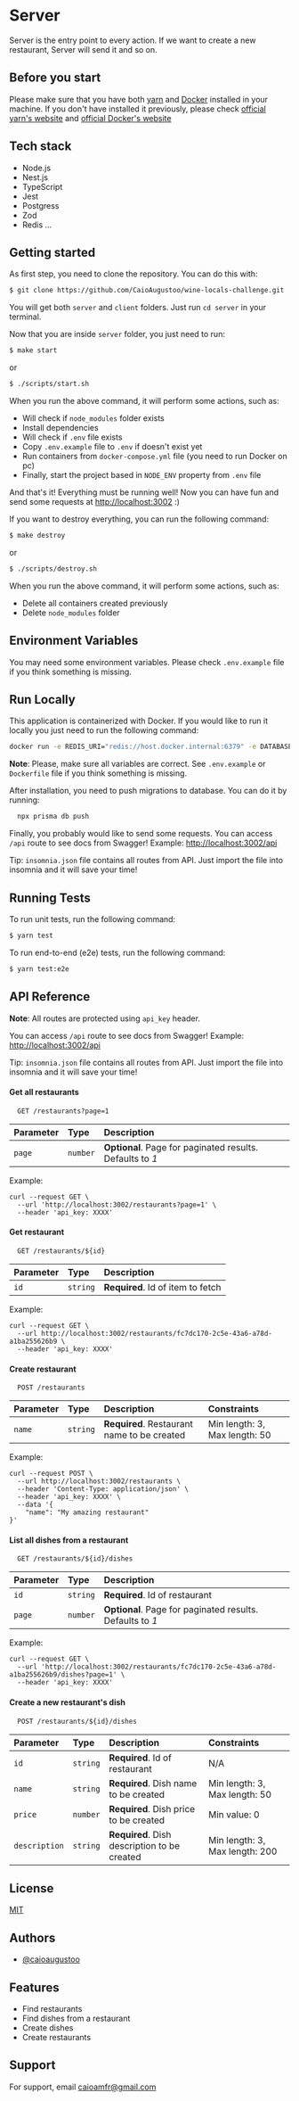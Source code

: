 # Server

Server is the entry point to every action. If we want to create a new restaurant, Server will send it and so on.

## Before you start

Please make sure that you have both [yarn](https://classic.yarnpkg.com/lang/en/docs/install/) and [Docker](https://www.docker.com/) installed in your machine.
If you don't have installed it previously, please check [official yarn's website](https://classic.yarnpkg.com/lang/en/docs/install/) and [official Docker's website](https://www.docker.com/)

## Tech stack

- Node.js
- Nest.js
- TypeScript
- Jest
- Postgress
- Zod
- Redis
  ...

## Getting started

As first step, you need to clone the repository. You can do this with:

```bash
$ git clone https://github.com/CaioAugustoo/wine-locals-challenge.git
```

You will get both `server` and `client` folders. Just run `cd server` in your terminal.

Now that you are inside `server` folder, you just need to run:

```bash
$ make start
```

or

```bash
$ ./scripts/start.sh
```

When you run the above command, it will perform some actions, such as:

- Will check if `node_modules` folder exists
- Install dependencies
- Will check if `.env` file exists
- Copy `.env.example` file to `.env` if doesn't exist yet
- Run containers from `docker-compose.yml` file (you need to run Docker on pc)
- Finally, start the project based in `NODE_ENV` property from `.env` file

And that's it! Everything must be running well! Now you can have fun and send some requests at [http://localhost:3002](http://localhost:3002) :)

If you want to destroy everything, you can run the following command:

```bash
$ make destroy
```

or

```bash
$ ./scripts/destroy.sh
```

When you run the above command, it will perform some actions, such as:

- Delete all containers created previously
- Delete `node_modules` folder

## Environment Variables

You may need some environment variables. Please check `.env.example` file if you think something is missing.

## Run Locally

This application is containerized with Docker. If you would like to run it locally you just need
to run the following command:

```bash
docker run -e REDIS_URI="redis://host.docker.internal:6379" -e DATABASE_URL="postgresql://postgres:postgres@host.docker.internal:5432/share-eat-db?schema=public" -e PORT=3002 wine_locals_challenge
```

**Note**: Please, make sure all variables are correct. See `.env.example` or `Dockerfile` file if you think something is missing.

After installation, you need to push migrations to database. You can do it by running:

```bash
  npx prisma db push
```

Finally, you probably would like to send some requests. You can access `/api` route to see docs from Swagger! Example: [http://localhost:3002/api](http://localhost:3002/api)

Tip: `insomnia.json` file contains all routes from API. Just import the file into insomnia and it will save your time!

## Running Tests

To run unit tests, run the following command:

```bash
$ yarn test
```

To run end-to-end (e2e) tests, run the following command:

```bash
$ yarn test:e2e
```

## API Reference

**Note**: All routes are protected using `api_key` header.

You can access `/api` route to see docs from Swagger! Example: [http://localhost:3002/api](http://localhost:3002/api)

Tip: `insomnia.json` file contains all routes from API. Just import the file into insomnia and it will save your time!

#### Get all restaurants

```http
  GET /restaurants?page=1
```

| Parameter | Type     | Description                                               |
| :-------- | :------- | :-------------------------------------------------------- |
| `page`    | `number` | **Optional**. Page for paginated results. Defaults to _1_ |

Example:

```curl
curl --request GET \
  --url 'http://localhost:3002/restaurants?page=1' \
  --header 'api_key: XXXX'
```

#### Get restaurant

```http
  GET /restaurants/${id}
```

| Parameter | Type     | Description                       |
| :-------- | :------- | :-------------------------------- |
| `id`      | `string` | **Required**. Id of item to fetch |

Example:

```curl
curl --request GET \
  --url http://localhost:3002/restaurants/fc7dc170-2c5e-43a6-a78d-a1ba255626b9 \
  --header 'api_key: XXXX'
```

#### Create restaurant

```http
  POST /restaurants
```

| Parameter | Type     | Description                                 | Constraints                   |
| :-------- | :------- | :------------------------------------------ | :---------------------------- |
| `name`    | `string` | **Required**. Restaurant name to be created | Min length: 3, Max length: 50 |

Example:

```curl
curl --request POST \
  --url http://localhost:3002/restaurants \
  --header 'Content-Type: application/json' \
  --header 'api_key: XXXX' \
  --data '{
	"name": "My amazing restaurant"
}'
```

#### List all dishes from a restaurant

```http
  GET /restaurants/${id}/dishes
```

| Parameter | Type     | Description                                               |
| :-------- | :------- | :-------------------------------------------------------- |
| `id`      | `string` | **Required**. Id of restaurant                            |
| `page`    | `number` | **Optional**. Page for paginated results. Defaults to _1_ |

Example:

```curl
curl --request GET \
  --url 'http://localhost:3002/restaurants/fc7dc170-2c5e-43a6-a78d-a1ba255626b9/dishes?page=1' \
  --header 'api_key: XXXX'
```

#### Create a new restaurant's dish

```http
  POST /restaurants/${id}/dishes
```

| Parameter     | Type     | Description                                  | Constraints                    |
| :------------ | :------- | :------------------------------------------- | :----------------------------- |
| `id`          | `string` | **Required**. Id of restaurant               | N/A                            |
| `name`        | `string` | **Required**. Dish name to be created        | Min length: 3, Max length: 50  |
| `price`       | `number` | **Required**. Dish price to be created       | Min value: 0                   |
| `description` | `string` | **Required**. Dish description to be created | Min length: 3, Max length: 200 |

## License

[MIT](https://choosealicense.com/licenses/mit/)

## Authors

- [@caioaugustoo](https://www.github.com/caioaugustoo)

## Features

- Find restaurants
- Find dishes from a restaurant
- Create dishes
- Create restaurants

## Support

For support, email caioamfr@gmail.com
